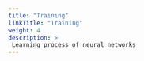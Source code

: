 ```yaml
---
title: "Training"
linkTitle: "Training"
weight: 4
description: >
 Learning process of neural networks
---
```

